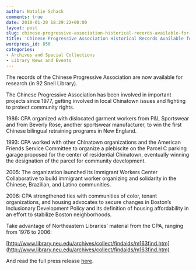 ```yaml
---
author: Natalie Schack
comments: true
date: 2010-01-20 18:29:22+00:00
layout: post
slug: chinese-progressive-association-historical-records-available-for-research
title: 'Chinese Progressive Association Historical Records Available for Research '
wordpress_id: 856
categories:
- Archives and Special Collections
- Library News and Events
---
```


The records of the Chinese Progressive Association are now available for research (in 92 Snell Library).

The Chinese Progressive Association has been involved in important projects since 1977, getting involved in local Chinatown issues and fighting to protect community rights.

1986: CPA organized with dislocated garment workers from P&L Sportswear and from Beverly Rose, another sportswear manufacturer, to win the first Chinese bilingual retraining programs in New England. 

1993: CPA worked with other Chinatown organizations and the American Friends Service Committee to organize a plebiscite on the Parcel C parking garage proposed for the center of residential Chinatown, eventually winning the designation of the parcel for community development.

2005: The organization launched its Immigrant Workers Center Collaborative to build immigrant worker organizing and solidarity in the Chinese, Brazilian, and Latino communities.

2006: CPA strengthened ties with communities of color, tenant organizations, and housing advocates to secure changes in Boston’s Inclusionary Development Policy and its definition of housing affordability in an effort to stabilize Boston neighborhoods.

Take advantage of Northeastern Libraries' material from the CPA, ranging from 1976 to 2006:

[http://www.library.neu.edu/archives/collect/findaids/m163find.htm](http://www.library.neu.edu/archives/collect/findaids/m163find.htm)

And read the full press release [here](http://www.lib.neu.edu/about_us/news_events/press_room/chinese_progressive/).
